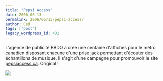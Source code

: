 ```yaml
---
title: "Pepsi Access"
date: 2006-06-13
permalink: 2006/06/13/pepsi-access/
author: Ced
tags: ["post"]
legacy_wordpress_id: 432
---
```


L'agence de publicité BBDO a créé une centaine d'affiches pour le métro canadien disposant chacune d'une prise jack permettant d'écouter des échantillons de musique. Il s'agit d'une campagne pour promouvoir le site <a href="http://www.pepsiaccess.ca" hreflang="en">pepsiaccess.ca</a>. Original !

<img src="https://64k.be/wp-content/uploads/2006/general/pepsi-access.jpg" />

<!-- excerpt -->
